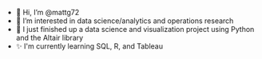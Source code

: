 - 👋 Hi, I’m @mattg72
- 👀 I’m interested in data science/analytics and operations research
- 🌱 I just finished up a data science and visualization project using Python and the Altair library
- ✨ I'm currently learning SQL, R, and Tableau

<!---
mattg72/mattg72 is a ✨ special ✨ repository because its `README.md` (this file) appears on your GitHub profile.
You can click the Preview link to take a look at your changes.
--->
